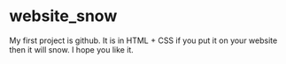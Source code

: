 # website_snow
My first project is github. It is in HTML + CSS if you put it on your website then it will snow. I hope you like it.
